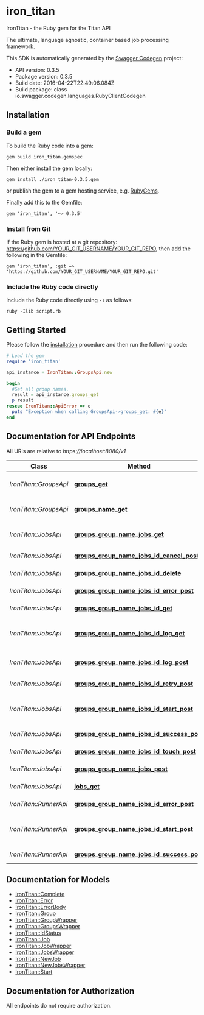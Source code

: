 # iron_titan

IronTitan - the Ruby gem for the Titan API

The ultimate, language agnostic, container based job processing framework.

This SDK is automatically generated by the [Swagger Codegen](https://github.com/swagger-api/swagger-codegen) project:

- API version: 0.3.5
- Package version: 0.3.5
- Build date: 2016-04-22T22:49:06.084Z
- Build package: class io.swagger.codegen.languages.RubyClientCodegen

## Installation

### Build a gem

To build the Ruby code into a gem:

```shell
gem build iron_titan.gemspec
```

Then either install the gem locally:

```shell
gem install ./iron_titan-0.3.5.gem
```

or publish the gem to a gem hosting service, e.g. [RubyGems](https://rubygems.org/).

Finally add this to the Gemfile:

    gem 'iron_titan', '~> 0.3.5'

### Install from Git

If the Ruby gem is hosted at a git repository: https://github.com/YOUR_GIT_USERNAME/YOUR_GIT_REPO, then add the following in the Gemfile:

    gem 'iron_titan', :git => 'https://github.com/YOUR_GIT_USERNAME/YOUR_GIT_REPO.git'

### Include the Ruby code directly

Include the Ruby code directly using `-I` as follows:

```shell
ruby -Ilib script.rb
```

## Getting Started

Please follow the [installation](#installation) procedure and then run the following code:
```ruby
# Load the gem
require 'iron_titan'

api_instance = IronTitan::GroupsApi.new

begin
  #Get all group names.
  result = api_instance.groups_get
  p result
rescue IronTitan::ApiError => e
  puts "Exception when calling GroupsApi->groups_get: #{e}"
end

```

## Documentation for API Endpoints

All URIs are relative to *https://localhost:8080/v1*

Class | Method | HTTP request | Description
------------ | ------------- | ------------- | -------------
*IronTitan::GroupsApi* | [**groups_get**](docs/GroupsApi.md#groups_get) | **GET** /groups | Get all group names.
*IronTitan::GroupsApi* | [**groups_name_get**](docs/GroupsApi.md#groups_name_get) | **GET** /groups/{name} | Get information for a group.
*IronTitan::JobsApi* | [**groups_group_name_jobs_get**](docs/JobsApi.md#groups_group_name_jobs_get) | **GET** /groups/{group_name}/jobs | Get job list by group name.
*IronTitan::JobsApi* | [**groups_group_name_jobs_id_cancel_post**](docs/JobsApi.md#groups_group_name_jobs_id_cancel_post) | **POST** /groups/{group_name}/jobs/{id}/cancel | Cancel a job.
*IronTitan::JobsApi* | [**groups_group_name_jobs_id_delete**](docs/JobsApi.md#groups_group_name_jobs_id_delete) | **DELETE** /groups/{group_name}/jobs/{id} | Delete the job.
*IronTitan::JobsApi* | [**groups_group_name_jobs_id_error_post**](docs/JobsApi.md#groups_group_name_jobs_id_error_post) | **POST** /groups/{group_name}/jobs/{id}/error | Mark job as failed.
*IronTitan::JobsApi* | [**groups_group_name_jobs_id_get**](docs/JobsApi.md#groups_group_name_jobs_id_get) | **GET** /groups/{group_name}/jobs/{id} | Gets job by id
*IronTitan::JobsApi* | [**groups_group_name_jobs_id_log_get**](docs/JobsApi.md#groups_group_name_jobs_id_log_get) | **GET** /groups/{group_name}/jobs/{id}/log | Get the log of a completed job.
*IronTitan::JobsApi* | [**groups_group_name_jobs_id_log_post**](docs/JobsApi.md#groups_group_name_jobs_id_log_post) | **POST** /groups/{group_name}/jobs/{id}/log | Send in a log for storage.
*IronTitan::JobsApi* | [**groups_group_name_jobs_id_retry_post**](docs/JobsApi.md#groups_group_name_jobs_id_retry_post) | **POST** /groups/{group_name}/jobs/{id}/retry | Retry a job.
*IronTitan::JobsApi* | [**groups_group_name_jobs_id_start_post**](docs/JobsApi.md#groups_group_name_jobs_id_start_post) | **POST** /groups/{group_name}/jobs/{id}/start | Mark job as started, ie: status = 'running'
*IronTitan::JobsApi* | [**groups_group_name_jobs_id_success_post**](docs/JobsApi.md#groups_group_name_jobs_id_success_post) | **POST** /groups/{group_name}/jobs/{id}/success | Mark job as succeeded.
*IronTitan::JobsApi* | [**groups_group_name_jobs_id_touch_post**](docs/JobsApi.md#groups_group_name_jobs_id_touch_post) | **POST** /groups/{group_name}/jobs/{id}/touch | Extend job timeout.
*IronTitan::JobsApi* | [**groups_group_name_jobs_post**](docs/JobsApi.md#groups_group_name_jobs_post) | **POST** /groups/{group_name}/jobs | Enqueue Job
*IronTitan::JobsApi* | [**jobs_get**](docs/JobsApi.md#jobs_get) | **GET** /jobs | Get next job.
*IronTitan::RunnerApi* | [**groups_group_name_jobs_id_error_post**](docs/RunnerApi.md#groups_group_name_jobs_id_error_post) | **POST** /groups/{group_name}/jobs/{id}/error | Mark job as failed.
*IronTitan::RunnerApi* | [**groups_group_name_jobs_id_start_post**](docs/RunnerApi.md#groups_group_name_jobs_id_start_post) | **POST** /groups/{group_name}/jobs/{id}/start | Mark job as started, ie: status = 'running'
*IronTitan::RunnerApi* | [**groups_group_name_jobs_id_success_post**](docs/RunnerApi.md#groups_group_name_jobs_id_success_post) | **POST** /groups/{group_name}/jobs/{id}/success | Mark job as succeeded.


## Documentation for Models

 - [IronTitan::Complete](docs/Complete.md)
 - [IronTitan::Error](docs/Error.md)
 - [IronTitan::ErrorBody](docs/ErrorBody.md)
 - [IronTitan::Group](docs/Group.md)
 - [IronTitan::GroupWrapper](docs/GroupWrapper.md)
 - [IronTitan::GroupsWrapper](docs/GroupsWrapper.md)
 - [IronTitan::IdStatus](docs/IdStatus.md)
 - [IronTitan::Job](docs/Job.md)
 - [IronTitan::JobWrapper](docs/JobWrapper.md)
 - [IronTitan::JobsWrapper](docs/JobsWrapper.md)
 - [IronTitan::NewJob](docs/NewJob.md)
 - [IronTitan::NewJobsWrapper](docs/NewJobsWrapper.md)
 - [IronTitan::Start](docs/Start.md)


## Documentation for Authorization

 All endpoints do not require authorization.

